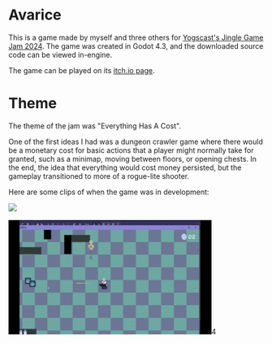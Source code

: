 # Avarice

This is a game made by myself and three others for [Yogscast's Jingle Game Jam 2024](https://itch.io/jam/jinglegamejam2024). The game was created in Godot 4.3, and the downloaded source code can be viewed in-engine.

The game can be played on its [itch.io page](https://nimphu.itch.io/avarice).

# Theme

The theme of the jam was "Everything Has A Cost".

One of the first ideas I had was a dungeon crawler game where there would be a monetary cost for basic actions that a player might normally take for granted, such as a minimap, moving between floors, or opening chests.
In the end, the idea that everything would cost money persisted, but the gameplay transitioned to more of a rogue-lite shooter.

Here are some clips of when the game was in development:

<img src="https://github.com/Niimphu/JGJ24/blob/main/media/Animation.gif" width=400>

<img src="https://github.com/Niimphu/JGJ24/blob/main/media/Prototype.gif" width=400>4
